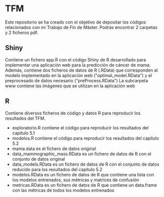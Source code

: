 # TFM
Este repositorio se ha creado con el objetivo de depositar los códigos relacionados con mi Trabajo de Fin de Máster.
Podrás encontrar 2 carpetas y 2 ficheros pdf.

## Shiny
Contiene un fichero app.R con el código Shiny de R desarrollado para implementar una aplicación web para la predicción de cáncer de mama.
Además, contiene dos ficheros de datos de R (.RData) que corresponden al modelo implementado en la aplicación web ("optimal_model.RData") y el preprocesado de datos necesario ("preProcess.RData")
La subcarpeta www contiene las imágenes que se utilizan en la aplicación web

## R
Contiene diversos ficheros de código y datos R para reproducir los resultados del TFM.
- exploratorio.R contiene el código para reproducir los resultados del capítulo 5.1
- modelos.R contiene el código para reproducir los resultados del capítulo 5.2
- mama.data es el fichero de datos original
- data_mammographic_mass.RData es un fichero de datos de R con el conjunto de datos original
- data_models.RData es un fichero de datos de R con el conjunto de datos reducido para los resultados del capítulo 5.2
- modelos.RData es un fichero de datos de R que contiene una lista con los modelos entrenados, sus métricas y matrices de confusión
- metricas.RData es un fichero de datos de R que contiene un data.frame con las métricas de todos los modelos entrenados

